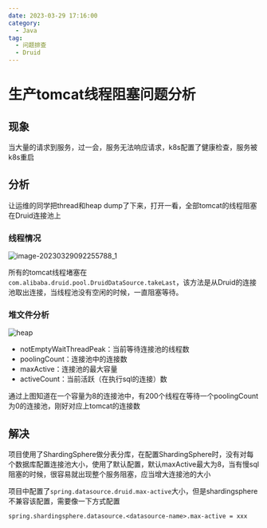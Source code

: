 ```yaml
---
date: 2023-03-29 17:16:00
category:
  - Java
tag:
  - 问题排查
  - Druid
---
```


# 生产tomcat线程阻塞问题分析

## 现象

当大量的请求到服务，过一会，服务无法响应请求，k8s配置了健康检查，服务被k8s重启

## 分析

让运维的同学把thread和heap dump了下来，打开一看，全部tomcat的线程阻塞在Druid连接池上

### 线程情况

![image-20230329092255788_1](https://cdn.dhbin.cn/202303291704461.png)

所有的tomcat线程堵塞在`com.alibaba.druid.pool.DruidDataSource.takeLast`，该方法是从Druid的连接池取出连接，当线程池没有空闲的时候，一直阻塞等待。

### 堆文件分析

![heap](https://cdn.dhbin.cn/202303291703621.png)

- notEmptyWaitThreadPeak：当前等待连接池的线程数
- poolingCount：连接池中的连接数
- maxActive：连接池的最大容量
- activeCount：当前活跃（在执行sql的连接）数

通过上图知道在一个容量为8的连接池中，有200个线程在等待一个poolingCount为0的连接池，刚好对应上tomcat的连接数

## 解决

项目使用了ShardingSphere做分表分库，在配置ShardingSphere时，没有对每个数据库配置连接池大小，使用了默认配置，默认maxActive最大为8，当有慢sql阻塞的时候，很容易就出现整个服务阻塞，应当增大连接池的大小

项目中配置了`spring.datasource.druid.max-active`大小，但是shardingsphere不兼容该配置，需要像一下方式配置

```properties
spring.shardingsphere.datasource.<datasource-name>.max-active = xxx
```







